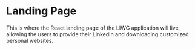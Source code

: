 Landing Page
===

This is where the React landing page of the LIWG application will live, allowing the users to provide their LinkedIn and downloading customized personal websites.